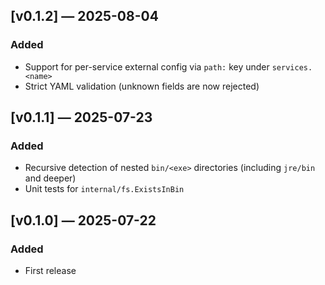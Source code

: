## [v0.1.2] — 2025-08-04

### Added
- Support for per-service external config via `path:` key under `services.<name>`
- Strict YAML validation (unknown fields are now rejected)
  
## [v0.1.1] — 2025-07-23

### Added
- Recursive detection of nested `bin/<exe>` directories (including `jre/bin` and deeper)
- Unit tests for `internal/fs.ExistsInBin`

## [v0.1.0] — 2025-07-22
### Added
- First release